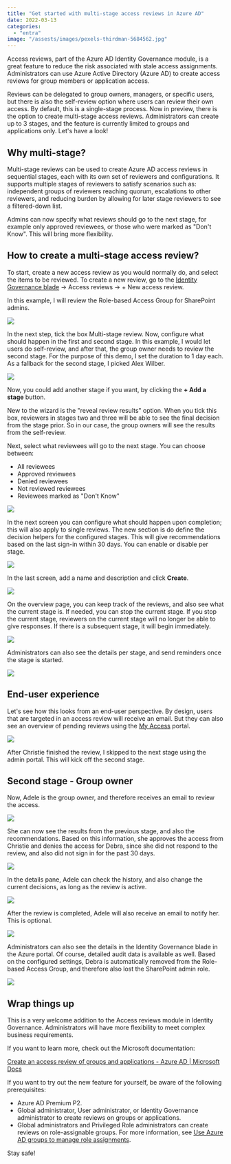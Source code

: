 ```yaml
---
title: "Get started with multi-stage access reviews in Azure AD"
date: 2022-03-13
categories: 
  - "entra"
image: "/assests/images/pexels-thirdman-5684562.jpg"
---
```


Access reviews, part of the Azure AD Identity Governance module, is a great feature to reduce the risk associated with stale access assignments. Administrators can use Azure Active Directory (Azure AD) to create access reviews for group members or application access.

Reviews can be delegated to group owners, managers, or specific users, but there is also the self-review option where users can review their own access. By default, this is a single-stage process. Now in preview, there is the option to create multi-stage access reviews. Administrators can create up to 3 stages, and the feature is currently limited to groups and applications only. Let's have a look!

## Why multi-stage?

Multi-stage reviews can be used to create Azure AD access reviews in sequential stages, each with its own set of reviewers and configurations. It supports multiple stages of reviewers to satisfy scenarios such as: independent groups of reviewers reaching quorum, escalations to other reviewers, and reducing burden by allowing for later stage reviewers to see a filtered-down list.

Admins can now specify what reviews should go to the next stage, for example only approved reviewees, or those who were marked as "Don't Know". This will bring more flexibility.

## How to create a multi-stage access review?

To start, create a new access review as you would normally do, and select the items to be reviewed. To create a new review, go to the [Identity Governance blade](https://portal.azure.com/#blade/Microsoft_AAD_ERM/DashboardBlade/Controls) -> Access reviews -> + New access review.

In this example, I will review the Role-based Access Group for SharePoint admins.

![](/assets/images/image.png)

In the next step, tick the box Multi-stage review. Now, configure what should happen in the first and second stage. In this example, I would let users do self-review, and after that, the group owner needs to review the second stage. For the purpose of this demo, I set the duration to 1 day each. As a fallback for the second stage, I picked Alex Wilber.

![](/assets/images/image-3.png)

Now, you could add another stage if you want, by clicking the **\+ Add a stage** button.

New to the wizard is the "reveal review results" option. When you tick this box, reviewers in stages two and three will be able to see the final decision from the stage prior. So in our case, the group owners will see the results from the self-review.

Next, select what reviewees will go to the next stage. You can choose between:

- All reviewees
- Approved reviewees
- Denied reviewees
- Not reviewed reviewees
- Reviewees marked as "Don't Know"

![](/assets/images/image-4.png)

In the next screen you can configure what should happen upon completion; this will also apply to single reviews. The new section is do define the decision helpers for the configured stages. This will give recommendations based on the last sign-in within 30 days. You can enable or disable per stage.

![](/assets/images/image-5.png)

In the last screen, add a name and description and click **Create**.

![](/assets/images/image-6.png)

On the overview page, you can keep track of the reviews, and also see what the current stage is. If needed, you can stop the current stage. If you stop the current stage, reviewers on the current stage will no longer be able to give responses. If there is a subsequent stage, it will begin immediately.

![](/assets/images/image-7.png)

Administrators can also see the details per stage, and send reminders once the stage is started.

![](/assets/images/image-8.png)

## End-user experience

Let's see how this looks from an end-user perspective. By design, users that are targeted in an access review will receive an email. But they can also see an overview of pending reviews using the [My Access](https://myaccess.microsoft.com/) portal.

![](/assets/images/image-9.png)

After Christie finished the review, I skipped to the next stage using the admin portal. This will kick off the second stage.

## Second stage - Group owner

Now, Adele is the group owner, and therefore receives an email to review the access.

![](/assets/images/image-10.png)

She can now see the results from the previous stage, and also the recommendations. Based on this information, she approves the access from Christie and denies the access for Debra, since she did not respond to the review, and also did not sign in for the past 30 days.

![](/assets/images/image-11.png)

In the details pane, Adele can check the history, and also change the current decisions, as long as the review is active.

![](/assets/images/image-12.png)

After the review is completed, Adele will also receive an email to notify her. This is optional.

![](/assets/images/image-13.png)

Administrators can also see the details in the Identity Governance blade in the Azure portal. Of course, detailed audit data is available as well. Based on the configured settings, Debra is automatically removed from the Role-based Access Group, and therefore also lost the SharePoint admin role.

![](/assets/images/image-14.png)

## Wrap things up

This is a very welcome addition to the Access reviews module in Identity Governance. Administrators will have more flexibility to meet complex business requirements.

If you want to learn more, check out the Microsoft documentation:

[Create an access review of groups and applications - Azure AD | Microsoft Docs](https://docs.microsoft.com/en-us/azure/active-directory/governance/create-access-review)

If you want to try out the new feature for yourself, be aware of the following prerequisites:

- Azure AD Premium P2.
- Global administrator, User administrator, or Identity Governance administrator to create reviews on groups or applications.
- Global administrators and Privileged Role administrators can create reviews on role-assignable groups. For more information, see [Use Azure AD groups to manage role assignments](https://docs.microsoft.com/en-us/azure/active-directory/roles/groups-concept).

Stay safe!
